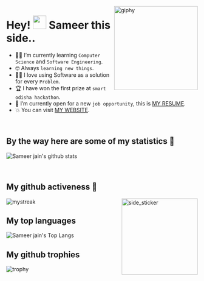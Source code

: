 [<img align='right' src="https://media.giphy.com/media/M9gbBd9nbDrOTu1Mqx/giphy.gif" width="220" alt="giphy">](https://t.me/voko_aleksey)

# Hey! <img src="https://media.giphy.com/media/hvRJCLFzcasrR4ia7z/giphy.gif" width="35"> Sameer this side.. #

- :student: I’m currently learning `Computer Science` and `Software Engineering`.
- :nerd_face: Always `learning new things`.
- :technologist: I love using Software as a solution for every `Problem`.
- :trophy: I have won the first prize at `smart odisha hackathon`.
- :thinking: I’m currently open for a new `job opportunity`, this is [MY RESUME](http://lnkiy.in/Ahmed_Hossam_Resume).
- :boom: You can visit [MY WEBSITE](https://cutt.ly/Ahmed_Hossam_Website).
<br>


## By the way here are some of my statistics 🚀
![Sameer jain's github stats](https://github-readme-stats.vercel.app/api?username=Coder-sam-007&show_icons=true&theme=tokyonight)

<br>

## My github activeness 🚀
<img align="right" width=200px height=200px alt="side_sticker" src="https://media.giphy.com/media/TEnXkcsHrP4YedChhA/giphy.gif" />
<img src="https://github-readme-streak-stats.herokuapp.com/?user=Coder-sam-007&theme=tokyonight" alt="mystreak"/>

## My top languages 
![Sameer jain's Top Langs](https://github-readme-stats.vercel.app/api/top-langs/?username=Coder-sam-007&theme=tokyonight&layout=compact)

## My github trophies

![trophy](https://github-profile-trophy.vercel.app/?username=Coder-sam-007&theme=dracula&margin-w=15&margin-h=15&padding-w=15&padding-h=15&title=Joined2020,PullRequest,Repositories,Commits,PullRequest,Followers,Stars)
	


<!---

- 👋 Hi, I’m Sameer Jain
- 👀 I’m interested in Web development and playing guitar
- 🌱 I’m currently learning front-end development
- 💞️ I’m looking to collaborate on front end projects
- 📫 You can reach me via mail

Coder-sam-007/Coder-sam-007 is a ✨ special ✨ repository because its `README.md` (this file) appears on your GitHub profile.
You can click the Preview link to take a look at your changes.
--->
